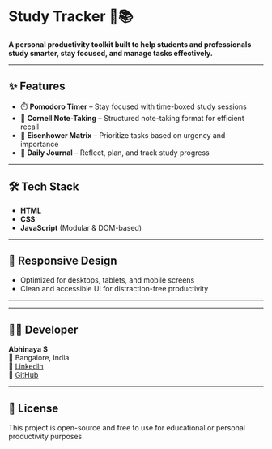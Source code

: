 # Study Tracker 🧠📚

**A personal productivity toolkit built to help students and professionals study smarter, stay focused, and manage tasks effectively.**

---

## ✨ Features

- ⏱️ **Pomodoro Timer** – Stay focused with time-boxed study sessions
- 📝 **Cornell Note-Taking** – Structured note-taking format for efficient recall
- 🧩 **Eisenhower Matrix** – Prioritize tasks based on urgency and importance
- 📔 **Daily Journal** – Reflect, plan, and track study progress

---

## 🛠 Tech Stack

- **HTML**
- **CSS**
- **JavaScript** (Modular & DOM-based)

---

## 📱 Responsive Design

- Optimized for desktops, tablets, and mobile screens  
- Clean and accessible UI for distraction-free productivity

---


---

## 👩‍💻 Developer

**Abhinaya S**  
📍 Bangalore, India  
🔗 [LinkedIn](https://linkedin.com/in/abhinaya-s-112094301)  
🔗 [GitHub](https://github.com/abhiii-07)

---

## 📌 License

This project is open-source and free to use for educational or personal productivity purposes.



